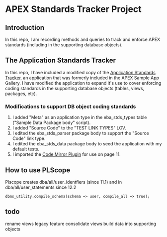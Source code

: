 # APEX Standards Tracker Project

## Introduction

In this repo, I am recording methods and queries to track and enforce APEX standards (including in the supporting database objects).

## The Application Standards Tracker

In this repo, I have included a modified copy of the [Application Standards Tracker](apex/f128.sql), an application that was formerly included in the APEX Sample App Gallery. I have modified the application to expand it's use to cover enforcing coding standards in the supporting database objects (tables, views, packages, etc).

### Modifications to support DB object coding standards

1. I added "Meta" as an application type in the eba_stds_types table ("Sample Data Package body" script).
2. I added "Source Code" to the "TEST LINK TYPES" LOV.
3. I edited the eba_stds_parser package body to support the "Source Code" link type.
4. I edited the eba_stds_data package body to seed the application with my default tests.
5. I imported the [Code Mirror Plugin](https://github.com/mgoricki/apex-plugin-code-editor) for use on page 11.


## How to use PLScope

Plscope creates dba/all/user_identfiers (since 11.1) and in dba/all/user_statements since 12.2
```
dbms_utility.compile_schema(schema => user, compile_all => true);
```

## todo
rename views
legacy feature
consolidate views
build data into supporting objects